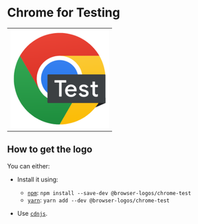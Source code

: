 Chrome for Testing
==================

<!-- markdownlint-disable line-length no-inline-html -->
<table>
    <tr height=240>
        <td>
            <a href="https://github.com/alrra/browser-logos/tree/2138667a8d2145880b93fd40812cbfc8105c003a/src/chrome-test/">
                <img width=230 src="https://raw.githubusercontent.com/alrra/browser-logos/2138667a8d2145880b93fd40812cbfc8105c003a/src/chrome-test//chrome-test_512x512.png" alt="Chrome for Testing browser logo">
            </a>
        </td>
    </tr>
</table>
<!-- markdownlint-enable line-length no-inline-html -->

How to get the logo
-------------------

You can either:

* Install it using:

  * [`npm`][npm]: `npm install --save-dev @browser-logos/chrome-test`
  * [`yarn`][yarn]: `yarn add --dev @browser-logos/chrome-test`

* Use [`cdnjs`][cdnjs].

<!-- Link labels: -->

[cdnjs]: https://cdnjs.com/libraries/browser-logos
[npm]: https://www.npmjs.com/
[yarn]: https://yarnpkg.com/
